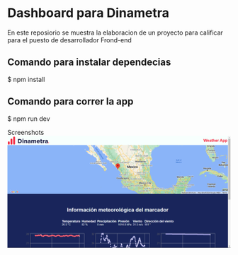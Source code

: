 # Dashboard para Dinametra

En este reposiorio se muestra la elaboracion de un proyecto para calificar para el puesto de desarrollador Frond-end

## Comando para instalar dependecias 
$ npm install

## Comando para correr la app
$ npm run dev

Screenshots
![Figure 0.1](public/image.png)


